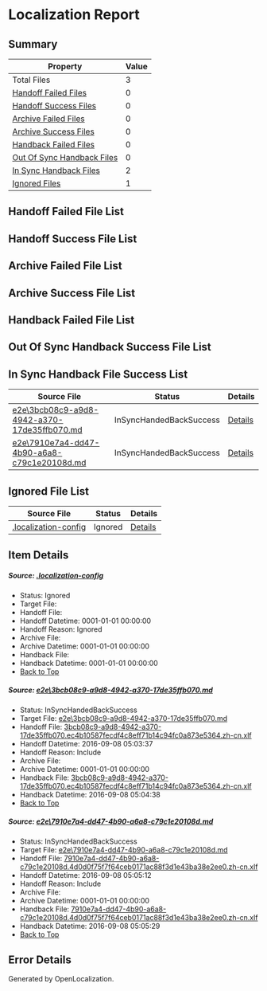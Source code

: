# <a name='report-top'></a> Localization Report

## Summary
 Property | Value 
 -------- | ----- 
 Total Files | 3
[ Handoff Failed Files ](#handoff-failed-list)| 0
[ Handoff Success Files ](#handoff-success-list)| 0
[ Archive Failed Files ](#archive-failed-list)| 0
[ Archive Success Files ](#archive-success-list)| 0
[ Handback Failed Files ](#handback-failed-list)| 0
[ Out Of Sync Handback Files ](#outofsync-handback-success-list)| 0
[ In Sync Handback Files ](#insync-handback-success-list)| 2
[ Ignored Files ](#ignored-list)| 1

## <a name='handoff-failed-list'></a> Handoff Failed File List

## <a name='handoff-success-list'></a> Handoff Success File List

## <a name='archive-failed-list'></a> Archive Failed File List

## <a name='archive-success-list'></a> Archive Success File List

## <a name='handback-failed-list'></a> Handback Failed File List

## <a name='outofsync-handback-success-list'></a> Out Of Sync Handback Success File List

## <a name='insync-handback-success-list'></a> In Sync Handback File Success List
 Source File | Status | Details 
 ----------- | ------ | ------- 
 [e2e\3bcb08c9-a9d8-4942-a370-17de35ffb070.md](https://github.com/OpenLocalizationTestOrg/ol-test0/blob/95a1b82a7fa305a7a0e1dbe44d030c919cca0f8f/e2e/3bcb08c9-a9d8-4942-a370-17de35ffb070.md) | InSyncHandedBackSuccess | [Details](#54f753250bdbc344ca2a5b403e78478188aeb4111)
 [e2e\7910e7a4-dd47-4b90-a6a8-c79c1e20108d.md](https://github.com/OpenLocalizationTestOrg/ol-test0/blob/84037e4b894b85de96d7906bb9f0441edf1a9b78/e2e/7910e7a4-dd47-4b90-a6a8-c79c1e20108d.md) | InSyncHandedBackSuccess | [Details](#85841c64a748a18854f47079aa8591e6ec5e2ab32)

## <a name='ignored-list'></a> Ignored File List
 Source File | Status | Details 
 ----------- | ------ | ------- 
 [.localization-config](https://github.com/OpenLocalizationTestOrg/ol-test0/blob/84037e4b894b85de96d7906bb9f0441edf1a9b78/.localization-config) | Ignored | [Details](#3d4f252ac210baf56311d7e97dcc2db10974dbd20)

## Item Details
##### <a name='3d4f252ac210baf56311d7e97dcc2db10974dbd20'></a> Source: [.localization-config](https://github.com/OpenLocalizationTestOrg/ol-test0/blob/84037e4b894b85de96d7906bb9f0441edf1a9b78/.localization-config)
* Status: Ignored
* Target File: 
* Handoff File: 
* Handoff Datetime: 0001-01-01 00:00:00
* Handoff Reason: Ignored
* Archive File: 
* Archive Datetime: 0001-01-01 00:00:00
* Handback File: 
* Handback Datetime: 0001-01-01 00:00:00
* [Back to Top](#report-top)

##### <a name='54f753250bdbc344ca2a5b403e78478188aeb4111'></a> Source: [e2e\3bcb08c9-a9d8-4942-a370-17de35ffb070.md](https://github.com/OpenLocalizationTestOrg/ol-test0/blob/95a1b82a7fa305a7a0e1dbe44d030c919cca0f8f/e2e/3bcb08c9-a9d8-4942-a370-17de35ffb070.md)
* Status: InSyncHandedBackSuccess
* Target File: [e2e\3bcb08c9-a9d8-4942-a370-17de35ffb070.md](https://github.com/OpenLocalizationTestOrg/ol-test0-zhcn/blob/6e4dd18a5f59ae7d85abd9a900c00207bfa26580/e2e/3bcb08c9-a9d8-4942-a370-17de35ffb070.md)
* Handoff File: [3bcb08c9-a9d8-4942-a370-17de35ffb070.ec4b10587fecdf4c8eff71b14c94fc0a873e5364.zh-cn.xlf](https://github.com/OpenLocalizationTestOrg/ol-test0-handoff/blob/c08dbb1e6e132420b5dedf091db5a5201a4c085e/ol-handoff/OpenLocalizationTestOrg/ol-test0-zhcn/ci/ht/3bcb08c9-a9d8-4942-a370-17de35ffb070.ec4b10587fecdf4c8eff71b14c94fc0a873e5364.zh-cn.xlf)
* Handoff Datetime: 2016-09-08 05:03:37
* Handoff Reason: Include
* Archive File: 
* Archive Datetime: 0001-01-01 00:00:00
* Handback File: [3bcb08c9-a9d8-4942-a370-17de35ffb070.ec4b10587fecdf4c8eff71b14c94fc0a873e5364.zh-cn.xlf](https://github.com/OpenLocalizationTestOrg/ol-test0-handback/blob/9fdcd1b162d717fb7dfc5817847c54bd68267dfa/ol-handback/OpenLocalizationTestOrg/ol-test0-zhcn/ci/ht/3bcb08c9-a9d8-4942-a370-17de35ffb070.ec4b10587fecdf4c8eff71b14c94fc0a873e5364.zh-cn.xlf)
* Handback Datetime: 2016-09-08 05:04:38
* [Back to Top](#report-top)

##### <a name='85841c64a748a18854f47079aa8591e6ec5e2ab32'></a> Source: [e2e\7910e7a4-dd47-4b90-a6a8-c79c1e20108d.md](https://github.com/OpenLocalizationTestOrg/ol-test0/blob/84037e4b894b85de96d7906bb9f0441edf1a9b78/e2e/7910e7a4-dd47-4b90-a6a8-c79c1e20108d.md)
* Status: InSyncHandedBackSuccess
* Target File: [e2e\7910e7a4-dd47-4b90-a6a8-c79c1e20108d.md](https://github.com/OpenLocalizationTestOrg/ol-test0-zhcn/blob/6a4dc3257de073eb79dae3ff50c7c6f5bd49e6b0/e2e/7910e7a4-dd47-4b90-a6a8-c79c1e20108d.md)
* Handoff File: [7910e7a4-dd47-4b90-a6a8-c79c1e20108d.4d0d0f75f7f64ceb0171ac88f3d1e43ba38e2ee0.zh-cn.xlf](https://github.com/OpenLocalizationTestOrg/ol-test0-handoff/blob/d91736edc73eaee4654cfa5d613bb2c51905d51e/ol-handoff/OpenLocalizationTestOrg/ol-test0-zhcn/ci/ht/7910e7a4-dd47-4b90-a6a8-c79c1e20108d.4d0d0f75f7f64ceb0171ac88f3d1e43ba38e2ee0.zh-cn.xlf)
* Handoff Datetime: 2016-09-08 05:05:12
* Handoff Reason: Include
* Archive File: 
* Archive Datetime: 0001-01-01 00:00:00
* Handback File: [7910e7a4-dd47-4b90-a6a8-c79c1e20108d.4d0d0f75f7f64ceb0171ac88f3d1e43ba38e2ee0.zh-cn.xlf](https://github.com/OpenLocalizationTestOrg/ol-test0-handback/blob/5447580ae713c672d35a2b04326d797ef011d1f8/ol-handback/OpenLocalizationTestOrg/ol-test0-zhcn/ci/ht/7910e7a4-dd47-4b90-a6a8-c79c1e20108d.4d0d0f75f7f64ceb0171ac88f3d1e43ba38e2ee0.zh-cn.xlf)
* Handback Datetime: 2016-09-08 05:05:29
* [Back to Top](#report-top)


## Error Details

Generated by OpenLocalization.
